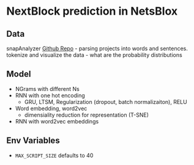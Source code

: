 # NextBlock prediction in NetsBlox

## Data
snapAnalyzer [Github Repo](https://github.com/hamidzr)
    - parsing projects into words and sentences.
tokenize and visualize the data
    - what are the probability distributions

## Model
- NGrams with different Ns
- RNN with one hot encoding
    - GRU, LTSM, Regularization (dropout, batch normalizaiton), RELU
- Word embedding, word2vec
    - dimensiality reduction for representation (T-SNE)
- RNN with word2vec embeddings

## Env Variables
- `MAX_SCRIPT_SIZE` defaults to 40

